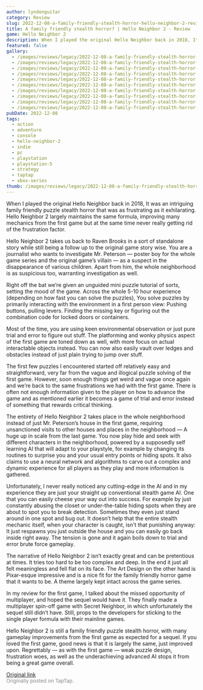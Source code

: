 ```yaml
---
author: lyndonguitar
category: Review
slug: 2022-12-08-a-family-friendly-stealth-horror-hello-neighbor-2-review
title: A family friendly stealth horror? | Hello Neighbor 2 - Review
game: Hello Neighbor 2
description: When I played the original Hello Neighbor back in 2018, It was an intriguing family friendly puzzle stealth horror that was as frustrating as it exhilarating. Hello Neighbor 2 largely maintains the same formula, improving many mechanics from the first game but at the same time never really getting rid of the frustration factor.
featured: false
gallery:
  - /images/reviews/legacy/2022-12-08-a-family-friendly-stealth-horror--hello-neighbor-2---review-0.avif
  - /images/reviews/legacy/2022-12-08-a-family-friendly-stealth-horror--hello-neighbor-2---review-1.avif
  - /images/reviews/legacy/2022-12-08-a-family-friendly-stealth-horror--hello-neighbor-2---review-2.avif
  - /images/reviews/legacy/2022-12-08-a-family-friendly-stealth-horror--hello-neighbor-2---review-3.avif
  - /images/reviews/legacy/2022-12-08-a-family-friendly-stealth-horror--hello-neighbor-2---review-4.avif
  - /images/reviews/legacy/2022-12-08-a-family-friendly-stealth-horror--hello-neighbor-2---review-5.avif
  - /images/reviews/legacy/2022-12-08-a-family-friendly-stealth-horror--hello-neighbor-2---review-6.avif
  - /images/reviews/legacy/2022-12-08-a-family-friendly-stealth-horror--hello-neighbor-2---review-7.avif
  - /images/reviews/legacy/2022-12-08-a-family-friendly-stealth-horror--hello-neighbor-2---review-8.avif
  - /images/reviews/legacy/2022-12-08-a-family-friendly-stealth-horror--hello-neighbor-2---review-9.avif
pubDate: 2022-12-08
tags:
  - action
  - adventure
  - console
  - hello-neighbor-2
  - indie
  - pc
  - playstation
  - playstation-5
  - strategy
  - taptap
  - xbox-series
thumb: /images/reviews/legacy/2022-12-08-a-family-friendly-stealth-horror--hello-neighbor-2---review-0.avif
---
```


When I played the original Hello Neighbor back in 2018, It was an intriguing family friendly puzzle stealth horror that was as frustrating as it exhilarating. Hello Neighbor 2 largely maintains the same formula, improving many mechanics from the first game but at the same time never really getting rid of the frustration factor.

Hello Neighbor 2 takes us back to Raven Brooks in a sort of standalone story while still being a follow up to the original game story wise. You are a journalist who wants to investigate Mr. Peterson — poster boy for the whole game series and the original game’s villain — as a suspect in the disappearance of various children. Apart from him, the whole neighborhood is as suspicious too, warranting investigation as well.

Right off the bat we’re given an unguided mini puzzle tutorial of sorts, setting the mood of the game. Across the whole 5-10 hour experience (depending on how fast you can solve the puzzles), You solve puzzles by primarily interacting with the environment in a first person view: Pushing buttons, pulling levers. Finding the missing key or figuring out the combination code for locked doors or containers.

Most of the time, you are using keen environmental observation or just pure trial and error to figure out stuff. The platforming and wonky physics aspect of the first game are toned down as well, with more focus on actual interactable objects instead. You can now also easily vault over ledges and obstacles instead of just plain trying to jump over stuff.

The first few puzzles I encountered started off relatively easy and straightforward, very far from the vague and illogical puzzle solving of the first game. However, soon enough things get weird and vague once again and we’re back to the same frustrations we had with the first game. There is often not enough information given to the player on how to advance the game and as mentioned earlier it becomes a game of trial and error instead of something that rewards critical thinking.

The entirety of Hello Neighbor 2 takes place in the whole neighborhood instead of just Mr. Peterson’s house in the first game, requiring unsanctioned visits to other houses and places in the neighborhood — A huge up in scale from the last game. You now play hide and seek with different characters in the neighborhood, powered by a supposedly self learning AI that will adapt to your playstyle, for example by changing its routines to surprise you and your usual entry points or hiding spots. It also claims to use a neural network and algorithms to carve out a complex and dynamic experience for all players as they play and more information is gathered.

Unfortunately, I never really noticed any cutting-edge in the AI and in my experience they are just your straight up conventional stealth game AI. One that you can easily cheese your way out into success. For example by just constantly abusing the closet or under-the-table hiding spots when they are about to spot you to break detection. Sometimes they even just stand around in one spot and bug out. It doesn’t help that the entire stealth mechanic itself, when your character is caught, isn't that punishing anyway: It just respawns you just outside the house and you can easily go back inside right away. The tension is gone and it again boils down to trial and error brute force gameplay.

The narrative of Hello Neighbor 2 isn’t exactly great and can be pretentious at times. It tries too hard to be too complex and deep. In the end it just all felt meaningless and fell flat on its face. The Art Design on the other hand is Pixar-esque impressive and is a nice fit for the family friendly horror game that it wants to be. A theme largely kept intact across the game series.

In my review for the first game, I talked about the missed opportunity of multiplayer, and hoped the sequel would have it. They finally made a multiplayer spin-off game with Secret Neighbor, in which unfortunately the sequel still didn’t have. Still, props to the developers for sticking to the single player formula with their mainline games.

Hello Neighbor 2 is still a family friendly puzzle stealth horror, with many gameplay improvements from the first game as expected for a sequel. If you loved the first game, good news is that it is largely the same, just improved upon. Regrettably — as with the first game — weak puzzle design, frustration woes, as well as the underachieving advanced AI stops it from being a great game overall.

[Original link](https://www.taptap.io/post/3631325)<br><span style="font-size: 0.95em; color: #888;">Originally posted on TapTap.</span>